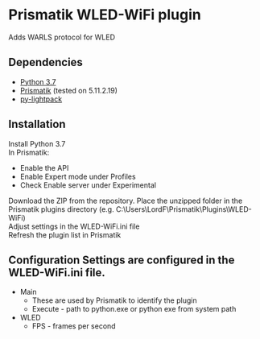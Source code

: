 # Prismatik WLED-WiFi plugin
Adds WARLS protocol for WLED

## Dependencies
* [Python 3.7](https://www.python.org/downloads/ "Python 3.7")
* [Prismatik](https://github.com/psieg/Lightpack/releases "Prismatik") (tested on 5.11.2.19)
* [py-lightpack](https://github.com/tremby/py-lightpack "py-lightpack")

## Installation

Install Python 3.7  
In Prismatik:
- Enable the API
- Enable Expert mode under Profiles
- Check Enable server under Experimental

Download the ZIP from the repository. 
Place the unzipped folder in the Prismatik plugins directory (e.g. C:\Users\LordF\Prismatik\Plugins\WLED-WiFi)  
Adjust settings in the WLED-WiFi.ini file  
Refresh the plugin list in Prismatik  

## Configuration Settings are configured in the WLED-WiFi.ini file.

- Main
	- These are used by Prismatik to identify the plugin
	- Execute -  path to python.exe or python exe from system path
- WLED
	- FPS - frames per second
